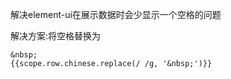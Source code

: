 解决element-ui在展示数据时会少显示一个空格的问题

解决方案:将空格替换为 

```
&nbsp;
{{scope.row.chinese.replace(/ /g, '&nbsp;')}}
```

